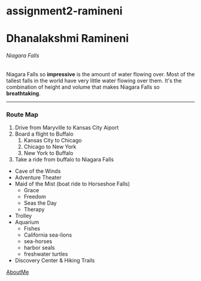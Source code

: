 # assignment2-ramineni

# Dhanalakshmi Ramineni

###### Niagara Falls 

Niagara Falls so **impressive** is the amount of water flowing over. Most of the tallest falls in the world have very little water flowing over them. It's the combination of height and volume that makes Niagara Falls so **breathtaking**. 

---

### Route Map

1. Drive from Maryville to Kansas City Aiport
2. Board a flight to Buffalo
   1. Kansas City to Chicago
   2. Chicago to New York   
   3. New York to Buffalo
3. Take a ride from buffalo to Niagara Falls

* Cave of the Winds 
* Adventure Theater
* Maid of the Mist (boat ride to Horseshoe Falls)
  * Grace
  * Freedom
  * Seas the Day
  * Therapy
* Trolley
* Aquarium
  * Fishes
  * California sea-lions
  * sea-horses
  * harbor seals
  * freshwater turtles
* Discovery Center & Hiking Trails

 [AboutMe](https://github.com/dhana1701/assignment2-ramineni/blob/main/AboutMe.md)

